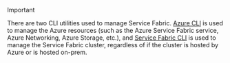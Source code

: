 > [!IMPORTANT]
> There are two CLI utilities used to manage Service Fabric. [Azure CLI](/cli/azure/get-started-with-azure-cli?view=azure-cli-latest) is used to manage the Azure resources (such as the Azure Service Fabric service, Azure Networking, Azure Storage, etc.), and [Service Fabric CLI](../articles/service-fabric/service-fabric-cli.md) is used to manage the Service Fabric cluster, regardless of if the cluster is hosted by Azure or is hosted on-prem.